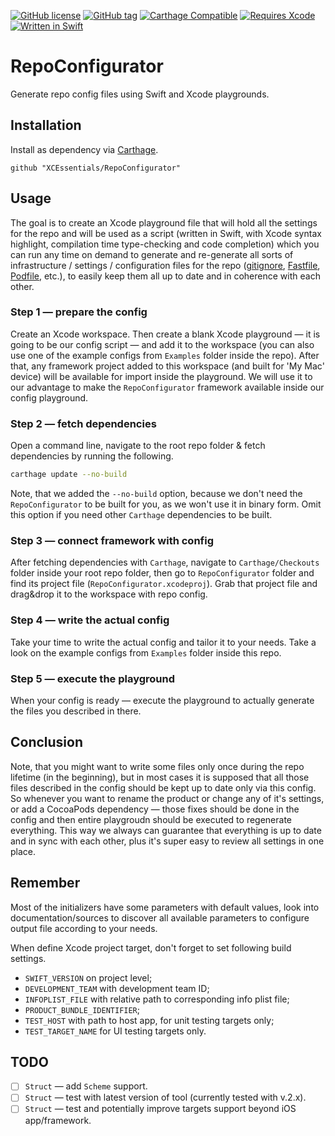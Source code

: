 [![GitHub license](https://img.shields.io/github/license/XCEssentials/RepoConfigurator.svg)](https://github.com/XCEssentials/RepoConfigurator/blob/master/LICENSE)
[![GitHub tag](https://img.shields.io/github/tag/XCEssentials/RepoConfigurator.svg)](https://github.com/XCEssentials/RepoConfigurator/tags)
[![Carthage Compatible](https://img.shields.io/badge/Carthage-compatible-brightgreen.svg)](https://github.com/Carthage/Carthage)
[![Requires Xcode](https://img.shields.io/badge/requires-Xcode-lightgray.svg)](https://developer.apple.com/xcode/)
[![Written in Swift](https://img.shields.io/badge/Swift-4-orange.svg)](https://developer.apple.com/swift/)



# RepoConfigurator

Generate repo config files using Swift and Xcode playgrounds.



## Installation

Install as dependency via [Carthage](https://github.com/Carthage/Carthage).

```rub
github "XCEssentials/RepoConfigurator"
```



## Usage

The goal is to create an Xcode playground file that will hold all the settings for the repo and will be used as a script (written in Swift, with Xcode syntax highlight, compilation time type-checking and code completion) which you can run any time on demand to generate and re-generate all sorts of infrastructure / settings / configuration files for the repo ([gitignore](https://git-scm.com/docs/gitignore), [Fastfile](https://fastlane.tools/), [Podfile](https://guides.cocoapods.org/syntax/podfile.html), etc.), to easily keep them all up to date and in coherence with each other.



### Step 1 — prepare the config

Create an Xcode workspace. Then create a blank Xcode playground — it is going to be our config script — and add it to the workspace (you can also use one of the example configs from `Examples` folder inside the repo). After that, any framework project added to this workspace (and built for 'My Mac' device) will be available for import inside the playground. We will use it to our advantage to make the `RepoConfigurator` framework available inside our config playground.



### Step 2 — fetch dependencies

Open a command line, navigate to the root repo folder & fetch dependencies by running the following.

```bash
carthage update --no-build
```

Note, that we added the `--no-build` option, because we don't need the `RepoConfigurator` to be built for you, as we won't use it in binary form. Omit this option if you need other `Carthage` dependencies to be built.



### Step 3 — connect framework with config

After fetching dependencies with `Carthage`, navigate to `Carthage/Checkouts` folder inside your root repo folder, then go to `RepoConfigurator` folder and find its project file (`RepoConfigurator.xcodeproj`). Grab that project file and drag&drop it to the workspace with repo config.



### Step 4 — write the actual config

Take your time to write the actual config and tailor it to your needs. Take a look on the example configs from `Examples` folder inside this repo.



### Step 5 — execute the playground

When your config is ready — execute the playground to actually generate the files you described in there.



## Conclusion

Note, that you might want to write some files only once during the repo lifetime (in the beginning), but in most cases it is supposed that all those files described in the config should be kept up to date only via this config. So whenever you want to rename the product or change any of it's settings, or add a CocoaPods dependency — those fixes should be done in the config and then entire playgroudn should be executed to regenerate everything. This way we always can guarantee that everything is up to date and in sync with each other, plus it's super easy to review all settings in one place.



## Remember

Most of the initializers have some parameters with default values, look into documentation/sources to discover all available parameters to configure output file according to your needs.



When define Xcode project target, don't forget to set following build settings.

- `SWIFT_VERSION` on project level;
- `DEVELOPMENT_TEAM` with development team ID;
- `INFOPLIST_FILE` with relative path to corresponding info plist file;
- `PRODUCT_BUNDLE_IDENTIFIER`;
- `TEST_HOST` with path to host app, for unit testing targets only;
- `TEST_TARGET_NAME` for UI testing targets only.



## TODO

- [ ] `Struct` — add `Scheme` support.
- [ ] `Struct` — test with latest version of tool (currently tested with v.2.x).
- [ ] `Struct` — test and potentially improve targets support beyond iOS app/framework.